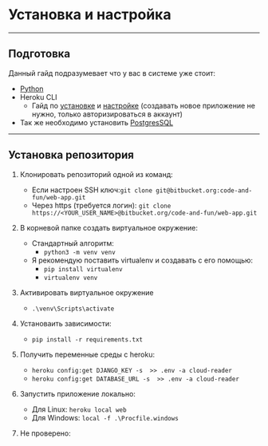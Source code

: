 # Установка и настройка

---

## Подготовка

Данный гайд подразумевает что у вас в системе уже стоит:

- [Python](https://www.python.org/downloads/)
- Heroku CLI
  - Гайд по [установке](https://devcenter.heroku.com/articles/heroku-cli#download-and-install) и [настройке](<https://devcenter.heroku.com/articles/heroku-cli#getting-started>) (создавать новое приложение не нужно, только авторизироваться в аккаунт)
- Так же необходимо установить [PostgresSQL](https://www.postgresql.org/download/)

---

## Установка репозитория

1. Клонировать репозиторий одной из команд:
    - Если настроен SSH ключ:``` git clone git@bitbucket.org:code-and-fun/web-app.git ```
    - Через https (требуется логин): ``` git clone https://<YOUR_USER_NAME>@bitbucket.org/code-and-fun/web-app.git ```

2. В корневой папке создать виртуальное окружение:
    - Стандартный алгоритм:
        - ```python3 -m venv venv```
    - Я рекомендую поставить virtualenv и создавать с его помощью:
        - ``` pip install virtualenv ```
        - ``` virtualenv venv ```
3. Активировать виртуальное окружение
    - ```.\venv\Scripts\activate```
4. Установаить зависимости:
    - ``` pip install -r requirements.txt ```
5. Получить переменные среды с heroku:
    - ``` heroku config:get DJANGO_KEY -s  >> .env -a cloud-reader ```
    - ``` heroku config:get DATABASE_URL -s  >> .env -a cloud-reader ```
6. Запустить приложение локально:
    - Для Linux: ``` heroku local web ```
    - Для Windows: ``` local -f .\Procfile.windows ```
7. Не проверено:
